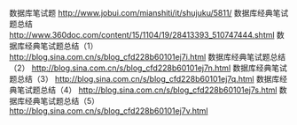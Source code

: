 数据库笔试题
http://www.jobui.com/mianshiti/it/shujuku/5811/
数据库经典笔试题总结
http://www.360doc.com/content/15/1104/19/28413393_510747444.shtml
数据库经典笔试题总结（1）
http://blog.sina.com.cn/s/blog_cfd228b60101ej7i.html
数据库经典笔试题总结（2） 
http://blog.sina.com.cn/s/blog_cfd228b60101ej7n.html
数据库经典笔试题总结（3） 
http://blog.sina.com.cn/s/blog_cfd228b60101ej7q.html
数据库经典笔试题总结（4） 
http://blog.sina.com.cn/s/blog_cfd228b60101ej7s.html
数据库经典笔试题总结（5）
http://blog.sina.com.cn/s/blog_cfd228b60101ej7v.html
